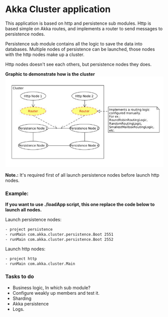 # Akka Cluster application

This application is based on http and persistence sub modules. Http is based simple on Akka routes,
and implements a router to send messages to persistence nodes.

Persistence sub module contains all the logic to save the data into databases. Multiple nodes of persistence
can be launched, those nodes with the http nodes make up a cluster.

Http nodes doesn't see each others, but persistence nodes they does.

**Graphic to demonstrate how is the cluster**
![alt tag](https://github.com/cris91i22/akka-cluster-example/blob/master/cluster-graphic.jpg)

**Note.:** It's required first of all launch persistence nodes before launch http nodes.

### Example:

**If you want to use ./loadApp script, this one replace the code below to launch all nodes.**

Launch persistence nodes:
```
- project persistence
- runMain com.akka.cluster.persistence.Boot 2551
- runMain com.akka.cluster.persistence.Boot 2552
```

Launch http nodes:
```
- project http
- runMain com.akka.cluster.Main
```

### Tasks to do

- Business logic, In which sub module?
- Configure weakly up members and test it.
- Sharding
- Akka persistence
- Logs.

